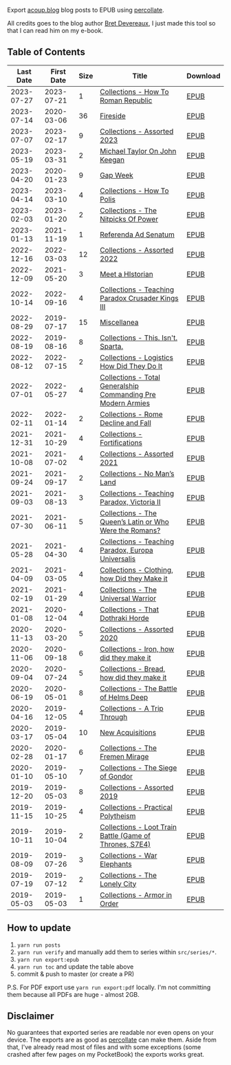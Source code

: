 Export [acoup.blog](https://acoup.blog) blog posts to EPUB using [percollate](https://www.npmjs.org/package/percollate).

All credits goes to the blog author [Bret Devereaux](https://twitter.com/BretDevereaux), I just made this tool so that I can read him on my e-book.


## Table of Contents

| Last Date | First Date | Size | Title | Download |
| - | - | - | - | - |
|2023-07-27|2023-07-21|1|[Collections - How To Roman Republic](https://acoup.blog/2023/07/21/collections-how-to-roman-republic-101-part-i-spqr/)|[EPUB](./dist/epub/Collections%20-%20How%20To%20Roman%20Republic.epub)|
|2023-07-14|2020-03-06|36|[Fireside](https://acoup.blog/2020/03/06/fireside-friday-march-6-2020/)|[EPUB](./dist/epub/Fireside.epub)|
|2023-07-07|2023-02-17|9|[Collections - Assorted 2023](https://acoup.blog/2023/02/17/collections-on-chatgpt/)|[EPUB](./dist/epub/Collections%20-%20Assorted%202023.epub)|
|2023-05-19|2023-03-31|2|[Michael Taylor On John Keegan](https://acoup.blog/2023/03/31/michael-taylor-on-john-keegans-the-face-of-battle-a-retrospective/)|[EPUB](./dist/epub/Michael%20Taylor%20On%20John%20Keegan.epub)|
|2023-04-20|2020-01-23|9|[Gap Week](https://acoup.blog/2020/01/23/gap-week-roundup-jan-24-2020/)|[EPUB](./dist/epub/Gap%20Week.epub)|
|2023-04-14|2023-03-10|4|[Collections - How To Polis](https://acoup.blog/2023/03/10/collections-how-to-polis-101-part-i-component-parts/)|[EPUB](./dist/epub/Collections%20-%20How%20To%20Polis.epub)|
|2023-02-03|2023-01-20|2|[Collections - The Nitpicks Of Power](https://acoup.blog/2023/01/20/collections-the-nitpicks-of-power-part-i-exploding-forges/)|[EPUB](./dist/epub/Collections%20-%20The%20Nitpicks%20Of%20Power.epub)|
|2023-01-13|2021-11-19|1|[Referenda Ad Senatum](https://acoup.blog/2021/11/19/referenda-ad-senatum-november-19-2021-hidden-string-pullers-falling-empires-and-tactics-against-horse-archers/)|[EPUB](./dist/epub/Referenda%20Ad%20Senatum.epub)|
|2022-12-16|2022-03-03|12|[Collections - Assorted 2022](https://acoup.blog/2022/03/03/collections-how-the-weak-can-win-a-primer-on-protracted-war/)|[EPUB](./dist/epub/Collections%20-%20Assorted%202022.epub)|
|2022-12-09|2021-05-20|3|[Meet a HIstorian](https://acoup.blog/2021/05/20/meet-a-historian-robin-s-reich-on-making-sense-of-medieval-medicine-humors-weird-animal-parts-and-experiential-knowledge/)|[EPUB](./dist/epub/Meet%20a%20HIstorian.epub)|
|2022-10-14|2022-09-16|4|[Collections - Teaching Paradox Crusader Kings III](https://acoup.blog/2022/09/16/collections-teaching-paradox-crusader-kings-iii-part-i-making-it-personal/)|[EPUB](./dist/epub/Collections%20-%20Teaching%20Paradox%20Crusader%20Kings%20III.epub)|
|2022-08-29|2019-07-17|15|[Miscellanea](https://acoup.blog/2019/07/17/miscellanea-a-brief-discussion-of-history-and-scope-or-what-am-i-doing-here/)|[EPUB](./dist/epub/Miscellanea.epub)|
|2022-08-19|2019-08-16|8|[Collections - This. Isn't. Sparta.](https://acoup.blog/2019/08/16/collections-this-isnt-sparta-part-i-spartan-school/)|[EPUB](./dist/epub/Collections%20-%20This.%20Isn't.%20Sparta..epub)|
|2022-08-12|2022-07-15|2|[Collections - Logistics How Did They Do It](https://acoup.blog/2022/07/15/collections-logistics-how-did-they-do-it-part-i-the-problem/)|[EPUB](./dist/epub/Collections%20-%20Logistics%20How%20Did%20They%20Do%20It.epub)|
|2022-07-01|2022-05-27|4|[Collections - Total Generalship Commanding Pre Modern Armies](https://acoup.blog/2022/05/27/collections-total-generalship-commanding-pre-modern-armies-part-i-reports/)|[EPUB](./dist/epub/Collections%20-%20Total%20Generalship%20Commanding%20Pre%20Modern%20Armies.epub)|
|2022-02-11|2022-01-14|2|[Collections - Rome Decline and Fall](https://acoup.blog/2022/01/14/collections-rome-decline-and-fall-part-i-words/)|[EPUB](./dist/epub/Collections%20-%20Rome%20Decline%20and%20Fall.epub)|
|2021-12-31|2021-10-29|4|[Collections - Fortifications](https://acoup.blog/2021/10/29/collections-fortification-part-i-the-besiegers-playbook/)|[EPUB](./dist/epub/Collections%20-%20Fortifications.epub)|
|2021-10-08|2021-07-02|4|[Collections - Assorted 2021](https://acoup.blog/2021/07/02/collections-my-country-isnt-a-nation/)|[EPUB](./dist/epub/Collections%20-%20Assorted%202021.epub)|
|2021-09-24|2021-09-17|2|[Collections - No Man’s Land](https://acoup.blog/2021/09/17/collections-no-mans-land-part-i-the-trench-stalemate/)|[EPUB](./dist/epub/Collections%20-%20No%20Man’s%20Land.epub)|
|2021-09-03|2021-08-13|3|[Collections - Teaching Paradox, Victoria II](https://acoup.blog/2021/08/13/collections-teaching-paradox-victoria-ii-part-i-mechanics-and-gears/)|[EPUB](./dist/epub/Collections%20-%20Teaching%20Paradox,%20Victoria%20II.epub)|
|2021-07-30|2021-06-11|5|[Collections - The Queen’s Latin or Who Were the Romans?](https://acoup.blog/2021/06/11/collections-the-queens-latin-or-who-were-the-romans-part-i-beginnings-and-legends/)|[EPUB](./dist/epub/Collections%20-%20The%20Queen’s%20Latin%20or%20Who%20Were%20the%20Romans?.epub)|
|2021-05-28|2021-04-30|4|[Collections - Teaching Paradox, Europa Universalis](https://acoup.blog/2021/04/30/collections-teaching-paradox-europa-univeralis-iv-part-i-state-of-play/)|[EPUB](./dist/epub/Collections%20-%20Teaching%20Paradox,%20Europa%20Universalis.epub)|
|2021-04-09|2021-03-05|4|[Collections - Clothing, how Did they Make it](https://acoup.blog/2021/03/05/collections-clothing-how-did-they-make-it-part-i-high-fiber/)|[EPUB](./dist/epub/Collections%20-%20Clothing,%20how%20Did%20they%20Make%20it.epub)|
|2021-02-19|2021-01-29|4|[Collections - The Universal Warrior](https://acoup.blog/2021/01/29/collections-the-universal-warrior-part-i-soldiers-warriors-and/)|[EPUB](./dist/epub/Collections%20-%20The%20Universal%20Warrior.epub)|
|2021-01-08|2020-12-04|4|[Collections - That Dothraki Horde](https://acoup.blog/2020/12/04/collections-that-dothraki-horde-part-i-barbarian-couture/)|[EPUB](./dist/epub/Collections%20-%20That%20Dothraki%20Horde.epub)|
|2020-11-13|2020-03-20|5|[Collections - Assorted 2020](https://acoup.blog/2020/03/20/collections-why-dont-we-use-chemical-weapons-anymore/)|[EPUB](./dist/epub/Collections%20-%20Assorted%202020.epub)|
|2020-11-06|2020-09-18|6|[Collections - Iron, how did they make it](https://acoup.blog/2020/09/18/collections-iron-how-did-they-make-it-part-i-mining/)|[EPUB](./dist/epub/Collections%20-%20Iron,%20how%20did%20they%20make%20it.epub)|
|2020-09-04|2020-07-24|5|[Collections - Bread, how did they make it](https://acoup.blog/2020/07/24/collections-bread-how-did-they-make-it-part-i-farmers/)|[EPUB](./dist/epub/Collections%20-%20Bread,%20how%20did%20they%20make%20it.epub)|
|2020-06-19|2020-05-01|8|[Collections - The Battle of Helms Deep](https://acoup.blog/2020/05/01/collections-the-battle-of-helms-deep-part-i-bargaining-for-goods-at-helms-gate/)|[EPUB](./dist/epub/Collections%20-%20The%20Battle%20of%20Helms%20Deep.epub)|
|2020-04-16|2019-12-05|4|[Collections - A Trip Through](https://acoup.blog/2019/12/05/collections-a-trip-through-thucydides-fear-honor-and-interest/)|[EPUB](./dist/epub/Collections%20-%20A%20Trip%20Through.epub)|
|2020-03-17|2019-05-04|10|[New Acquisitions](https://acoup.blog/2019/05/04/new-acquisitions-that-dothraki-charge/)|[EPUB](./dist/epub/New%20Acquisitions.epub)|
|2020-02-28|2020-01-17|6|[Collections - The Fremen Mirage](https://acoup.blog/2020/01/17/collections-the-fremen-mirage-part-i-war-at-the-dawn-of-civilization/)|[EPUB](./dist/epub/Collections%20-%20The%20Fremen%20Mirage.epub)|
|2020-01-10|2019-05-10|7|[Collections - The Siege of Gondor](https://acoup.blog/2019/05/10/collections-the-siege-of-gondor/)|[EPUB](./dist/epub/Collections%20-%20The%20Siege%20of%20Gondor.epub)|
|2019-12-20|2019-05-03|8|[Collections - Assorted 2019](https://acoup.blog/2019/05/03/blog-overview-a-collection-of-unmitigated-pedantry/)|[EPUB](./dist/epub/Collections%20-%20Assorted%202019.epub)|
|2019-11-15|2019-10-25|4|[Collections - Practical Polytheism](https://acoup.blog/2019/10/25/collections-practical-polytheism-part-i-knowledge/)|[EPUB](./dist/epub/Collections%20-%20Practical%20Polytheism.epub)|
|2019-10-11|2019-10-04|2|[Collections - Loot Train Battle (Game of Thrones, S7E4)](https://acoup.blog/2019/10/04/collections-the-preposterous-logistics-of-the-loot-train-battle-game-of-thrones-s7e4/)|[EPUB](./dist/epub/Collections%20-%20Loot%20Train%20Battle%20(Game%20of%20Thrones,%20S7E4).epub)|
|2019-08-09|2019-07-26|3|[Collections - War Elephants](https://acoup.blog/2019/07/26/collections-war-elephants-part-i-battle-pachyderms/)|[EPUB](./dist/epub/Collections%20-%20War%20Elephants.epub)|
|2019-07-19|2019-07-12|2|[Collections - The Lonely City](https://acoup.blog/2019/07/12/collections-the-lonely-city-part-i-the-ideal-city/)|[EPUB](./dist/epub/Collections%20-%20The%20Lonely%20City.epub)|
|2019-05-03|2019-05-03|1|[Collections - Armor in Order](https://acoup.blog/2019/05/03/collections-armor-in-order-part-i/)|[EPUB](./dist/epub/Collections%20-%20Armor%20in%20Order.epub)|


## How to update

1. `yarn run posts`
2. `yarn run verify` and manually add them to series within `src/series/*`.
3. `yarn run export:epub`
4. `yarn run toc` and update the table above
5. commit & push to master (or create a PR)

P.S. For PDF export use `yarn run export:pdf` locally. I'm not committing them because all PDFs are huge - almost 2GB.


## Disclaimer

No guarantees that exported series are readable nor even opens on your device.
The exports are as good as [percollate](https://www.npmjs.org/package/percollate) can make them.
Aside from that, I've already read most of files and with some exceptions (some crashed after few pages on my PocketBook) the exports works great.
